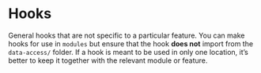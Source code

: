 # Hooks

General hooks that are not specific to a particular feature. You can make hooks for use in `modules` but ensure that the hook **does not** import from the `data-access/` folder. If a hook is meant to be used in only one location, it’s better to keep it together with the relevant module or feature.
